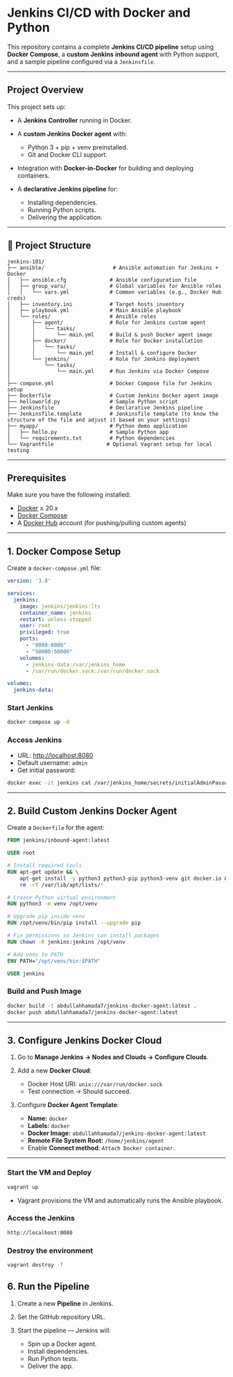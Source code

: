 # **Jenkins CI/CD with Docker and Python**

This repository contains a complete **Jenkins CI/CD pipeline** setup using **Docker Compose**, a **custom Jenkins inbound agent** with Python support, and a sample pipeline configured via a `Jenkinsfile`.

---

## **Project Overview**

This project sets up:

* A **Jenkins Controller** running in Docker.
* A **custom Jenkins Docker agent** with:

  * Python 3 + pip + venv preinstalled.
  * Git and Docker CLI support.
* Integration with **Docker-in-Docker** for building and deploying containers.
* A **declarative Jenkins pipeline** for:

  * Installing dependencies.
  * Running Python scripts.
  * Delivering the application.

---

## **📂 Project Structure**

```
jenkins-101/
├── ansible/                      # Ansible automation for Jenkins + Docker
│   ├── ansible.cfg              # Ansible configuration file
│   ├── group_vars/              # Global variables for Ansible roles
│   │   └── vars.yml             # Common variables (e.g., Docker Hub creds)
│   ├── inventory.ini            # Target hosts inventory
│   ├── playbook.yml             # Main Ansible playbook
│   └── roles/                   # Ansible roles
│       ├── agent/               # Role for Jenkins custom agent
│       │   └── tasks/
│       │       └── main.yml     # Build & push Docker agent image
│       ├── docker/              # Role for Docker installation
│       │   └── tasks/
│       │       └── main.yml     # Install & configure Docker
│       └── jenkins/             # Role for Jenkins deployment
│           └── tasks/
│               └── main.yml     # Run Jenkins via Docker Compose
│
├── compose.yml                  # Docker Compose file for Jenkins setup
├── Dockerfile                   # Custom Jenkins Docker agent image
├── helloworld.py                # Sample Python script
├── Jenkinsfile                  # Declarative Jenkins pipeline
├── Jenkinsfile.template         # Jenkinsfile template (to know the structure of the file and adjust it based on your settings)
├── myapp/                       # Python demo application
│   ├── hello.py                 # Sample Python app
│   └── requirements.txt         # Python dependencies
└── Vagrantfile                 # Optional Vagrant setup for local testing
```

---

## **Prerequisites**

Make sure you have the following installed:

* [Docker](https://docs.docker.com/get-docker/) ≥ 20.x
* [Docker Compose](https://docs.docker.com/compose/install/)
* A [Docker Hub](https://hub.docker.com/) account (for pushing/pulling custom agents)

---

## **1. Docker Compose Setup**

Create a `docker-compose.yml` file:

```yaml
version: '3.8'

services:
  jenkins:
    image: jenkins/jenkins:lts
    container_name: jenkins
    restart: unless-stopped
    user: root
    privileged: true
    ports:
      - "8080:8080"
      - "50000:50000"
    volumes:
      - jenkins-data:/var/jenkins_home
      - /var/run/docker.sock:/var/run/docker.sock

volumes:
  jenkins-data:
```

### **Start Jenkins**

```bash
docker compose up -d
```

### **Access Jenkins**

* URL: [http://localhost:8080](http://localhost:8080)
* Default username: `admin`
* Get initial password:

```bash
docker exec -it jenkins cat /var/jenkins_home/secrets/initialAdminPassword
```

---

## **2. Build Custom Jenkins Docker Agent**

Create a `Dockerfile` for the agent:

```dockerfile
FROM jenkins/inbound-agent:latest

USER root

# Install required tools
RUN apt-get update && \
    apt-get install -y python3 python3-pip python3-venv git docker.io && \
    rm -rf /var/lib/apt/lists/*

# Create Python virtual environment
RUN python3 -m venv /opt/venv

# Upgrade pip inside venv
RUN /opt/venv/bin/pip install --upgrade pip

# Fix permissions so Jenkins can install packages
RUN chown -R jenkins:jenkins /opt/venv

# Add venv to PATH
ENV PATH="/opt/venv/bin:$PATH"

USER jenkins
```

### **Build and Push Image**

```bash
docker build -t abdullahhamada7/jenkins-docker-agent:latest .
docker push abdullahhamada7/jenkins-docker-agent:latest
```

---

## **3. Configure Jenkins Docker Cloud**

1. Go to **Manage Jenkins → Nodes and Clouds → Configure Clouds**.
2. Add a new **Docker Cloud**:

   * Docker Host URI: `unix:///var/run/docker.sock`
   * Test connection → Should succeed.
3. Configure **Docker Agent Template**:

   * **Name:** `docker`
   * **Labels:** `docker`
   * **Docker Image:** `abdullahhamada7/jenkins-docker-agent:latest`
   * **Remote File System Root:** `/home/jenkins/agent`
   * Enable **Connect method**: `Attach Docker container`.

---
### **Start the VM and Deploy**

```bash
vagrant up
```

* Vagrant provisions the VM and automatically runs the Ansible playbook.

### **Access the Jenkins**

```bash
http://localhost:8080
```

### **Destroy the environment**

```bash
vagrant destroy -f
```

## **6. Run the Pipeline**

1. Create a new **Pipeline** in Jenkins.
2. Set the GitHub repository URL.
3. Start the pipeline — Jenkins will:

   * Spin up a Docker agent.
   * Install dependencies.
   * Run Python tests.
   * Deliver the app.
             